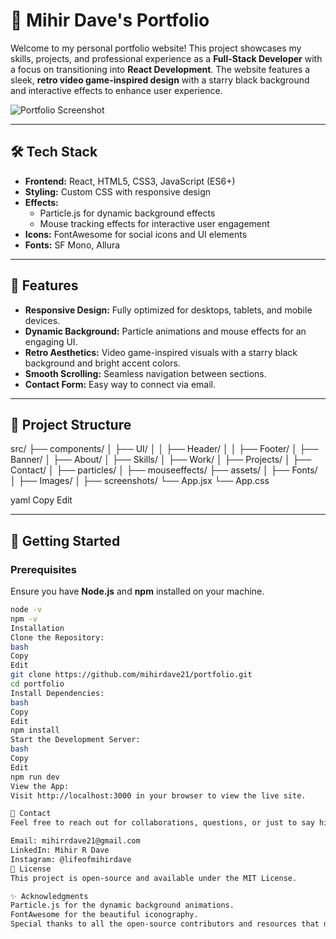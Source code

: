 # 🚀 Mihir Dave's Portfolio

Welcome to my personal portfolio website! This project showcases my skills, projects, and professional experience as a **Full-Stack Developer** with a focus on transitioning into **React Development**. The website features a sleek, **retro video game-inspired design** with a starry black background and interactive effects to enhance user experience.

![Portfolio Screenshot](https://raw.githubusercontent.com/Anonymeniemc137/mihir_portfolio/refs/heads/main/portfolio_front.png)<!-- Replace with actual image path -->

---

## 🛠 Tech Stack

- **Frontend:** React, HTML5, CSS3, JavaScript (ES6+)
- **Styling:** Custom CSS with responsive design
- **Effects:** 
  - Particle.js for dynamic background effects
  - Mouse tracking effects for interactive user engagement
- **Icons:** FontAwesome for social icons and UI elements
- **Fonts:** SF Mono, Allura

---

## 🌟 Features

- **Responsive Design:** Fully optimized for desktops, tablets, and mobile devices.
- **Dynamic Background:** Particle animations and mouse effects for an engaging UI.
- **Retro Aesthetics:** Video game-inspired visuals with a starry black background and bright accent colors.
- **Smooth Scrolling:** Seamless navigation between sections.
- **Contact Form:** Easy way to connect via email.

---

## 📂 Project Structure

src/ ├── components/ │ ├── UI/ │ │ ├── Header/ │ │ ├── Footer/ │ ├── Banner/ │ ├── About/ │ ├── Skills/ │ ├── Work/ │ ├── Projects/ │ ├── Contact/ │ ├── particles/ │ ├── mouseeffects/ ├── assets/ │ ├── Fonts/ │ ├── Images/ │ ├── screenshots/ └── App.jsx └── App.css

yaml
Copy
Edit

---

## 🚀 Getting Started

### Prerequisites

Ensure you have **Node.js** and **npm** installed on your machine.

```bash
node -v
npm -v
Installation
Clone the Repository:
bash
Copy
Edit
git clone https://github.com/mihirdave21/portfolio.git
cd portfolio
Install Dependencies:
bash
Copy
Edit
npm install
Start the Development Server:
bash
Copy
Edit
npm run dev
View the App:
Visit http://localhost:3000 in your browser to view the live site.

📧 Contact
Feel free to reach out for collaborations, questions, or just to say hi!

Email: mihirrdave21@gmail.com
LinkedIn: Mihir R Dave
Instagram: @lifeofmihirdave
📜 License
This project is open-source and available under the MIT License.

✨ Acknowledgments
Particle.js for the dynamic background animations.
FontAwesome for the beautiful iconography.
Special thanks to all the open-source contributors and resources that made this project possible!
